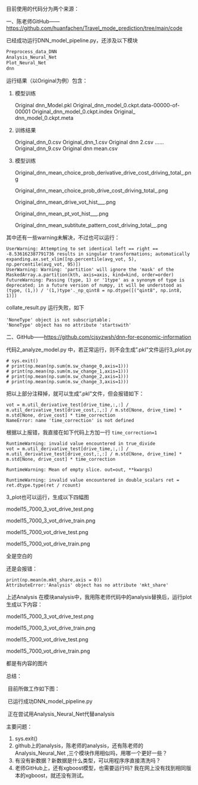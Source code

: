 目前使用的代码分为两个来源：

一、陈老师GitHub——https://github.com/huanfachen/Travel_mode_prediction/tree/main/code

已经成功运行DNN_model_pipeline.py，还涉及以下模块

```python
Preprocess_data_DNN
Analysis_Neural_Net
Plot_Neural_Net
dnn
```

运行结果（以Original为例）包含：

1. 模型训练

   Original dnn_Model.pkl
   Original_dnn_model_0.ckpt.data-00000-of-00001
   Original_dnn_model_0.ckpt.index
   Original_ dnn_model_0.ckpt.meta

2. 训练结果

   Original_dnn_0.csv
   Original_dnn_1.csv
   Original dnn 2.csv
   ......
   Original_dnn_9.csv
   Original dnn mean.csv

3. 模型训练			

   Original_dnn_mean_choice_prob_derivative_drive_cost_driving_total_.png	

   Original_dnn_mean_choice_prob_drive_cost_driving_total_.png	

   Original_dnn_mean_drive_vot_hist___.png				

   Original_dnn_mean_pt_vot_hist___.png

   Original_dnn_mean_subtitute_pattern_cost_driving_total__.png

其中还有一些warning未解决，不过也可以运行：

```
UserWarning: Attempting to set identical left == right == -8.536162387791736 results in singular transformations; automatically expanding.ax.set_xlim([np.percentile(avg_vot, 5), np.percentile(avg_vot, 95)])
UserWarning: Warning: 'partition' will ignore the 'mask' of the MaskedArray.a.partition(kth, axis=axis, kind=kind, order=order)
FutureWarning: Passing (type, 1) or '1type' as a synonym of type is deprecated; in a future version of numpy, it will be understood as (type, (1,)) / '(1,)type'._np_qint8 = np.dtype([("qint8", np.int8, 1)])
```

collate_result.py 运行失败，如下

```
'NoneType' object is not subscriptable；
'NoneType' object has no attribute 'startswith'
```

二、GitHub——https://github.com/cjsyzwsh/dnn-for-economic-information

代码2_analyze_model.py 中，若正常运行，则不会生成”.pkl"文件运行3_plot.py

```
# sys.exit()
# print(np.mean(np.sum(m.sw_change_0,axis=1)))
# print(np.mean(np.sum(m.sw_change_1,axis=1)))
# print(np.mean(np.sum(m.sw_change_2,axis=1)))
# print(np.mean(np.sum(m.sw_change_3,axis=1)))
```

把以上部分注释掉，就可以生成”.pkl"文件，但会报错如下：

```
vot = m.util_derivative_test[drive_time,:,:] / m.util_derivative_test[drive_cost,:,:] / m.std[None, drive_time] * m.std[None, drive_cost] * time_correction
NameError: name 'time_correction' is not defined
```

根据以上报错，我直接在如下代码上方加一行		`time_correction=1`

```
RuntimeWarning: invalid value encountered in true_divide 
vot = m.util_derivative_test[drive_time,:,:] / m.util_derivative_test[drive_cost,:,:] / m.std[None, drive_time] * m.std[None, drive_cost] * time_correction

RuntimeWarning: Mean of empty slice. out=out, **kwargs)

RuntimeWarning: invalid value encountered in double_scalars ret = ret.dtype.type(ret / rcount)
```

3_plot也可以运行，生成以下四幅图

model15_7000_3_vot_drive_test.png

model15_7000_3_vot_drive_train.png

model15_7000_vot_drive_test.png

model15_7000_vot_drive_train.png

全是空白的

还是会报错：

```
print(np.mean(m.mkt_share,axis = 0))
AttributeError:'Analysis' object has no attribute 'mkt_share'
```

上述Analysis 在模块analysis中，我用陈老师代码中的analysis替换后，运行plot生成以下内容：

model15_7000_3_vot_drive_test.png

model15_7000_3_vot_drive_train.png

model15_7000_vot_drive_test.png

model15_7000_vot_drive_train.png

都是有内容的图片

总结：

​	目前所做工作如下图：

​		已运行成功DNN_model_pipeline.py

​		正在尝试用Analysis_Neural_Net代替analysis

主要问题：

1. sys.exit()
2. github上的analysis，陈老师的analysis，还有陈老师的Analysis_Neural_Net ,三个模块作用相似吗，用哪一个更好一些？
3. 有没有新数据？新数据是什么类型，可以用程序序直接清洗吗？
4. 老师GitHub上，还有xgboost模型，也需要运行吗? 我在网上没有找到相同版本的xgboost，就还没有测试。